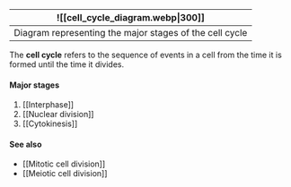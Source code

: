 |            ![[cell_cycle_diagram.webp\|300]]            |
| :-----------------------------------------------------: |
| Diagram representing the major stages of the cell cycle |

The **cell cycle** refers to the sequence of events in a cell from the time it is formed until the time it divides.

#### Major stages
1. [[Interphase]]
2. [[Nuclear division]]
3. [[Cytokinesis]]

#### See also
- [[Mitotic cell division]]
- [[Meiotic cell division]]
